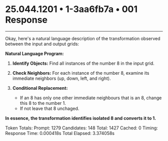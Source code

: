 # 25.044.1201 • 1-3aa6fb7a • 001 Response

---
Okay, here's a natural language description of the transformation observed between the input and output grids:

**Natural Language Program:**

1.  **Identify Objects:** Find all instances of the number 8 in the input grid.

2.  **Check Neighbors:** For each instance of the number 8, examine its immediate neighbors (up, down, left, and right).

3.  **Conditional Replacement:**
    *   If an 8 has only one other immediate neighbours that is an 8, change this 8 to the number 1.
    *   If not leave that 8 unchaged.

**In essence, the transformation identifies isolated 8 and converts it to 1.**


Token Totals:
  Prompt: 1279
  Candidates: 148
  Total: 1427
  Cached: 0
Timing:
  Response Time: 0.000418s
  Total Elapsed: 3.374058s
